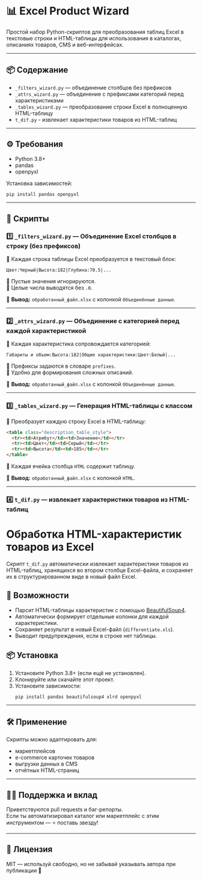 # 📊 Excel Product Wizard

Простой набор Python-скриптов для преобразования таблиц Excel в текстовые строки и HTML-таблицы для использования в каталогах, описаниях товаров, CMS и веб-интерфейсах.

---

## 📦 Содержание

- `_filters_wizard.py` — объединение столбцов без префиксов
- `_attrs_wizard.py` — объединение с префиксами категорий перед характеристиками
- `_tables_wizard.py` — преобразование строки Excel в полноценную HTML-таблицу
- `t_dif.py` - извлекает характеристики товаров из HTML-таблиц

---

## ⚙️ Требования

- Python 3.8+
- pandas
- openpyxl

Установка зависимостей:

```bash
pip install pandas openpyxl
```

---

## 🧩 Скрипты

### 1️⃣ `_filters_wizard.py` — Объединение Excel столбцов в строку (без префиксов)

🔹 Каждая строка таблицы Excel преобразуется в текстовый блок:

```
Цвет:Черный|Высота:182|Глубина:70.5|...
```

🔹 Пустые значения игнорируются.  
🔹 Целые числа выводятся без `.0`.

📁 **Вывод:** `обработанный_файл.xlsx` с колонкой `Объединённые данные`.

---

### 2️⃣ `_attrs_wizard.py` — Объединение с категорией перед каждой характеристикой

🔹 Каждая характеристика сопровождается категорией:

```
Габариты и объем:Высота:182|Общие характеристики:Цвет:Белый|...
```

🔹 Префиксы задаются в словаре `prefixes`.  
🔹 Удобно для формирования сложных описаний.

📁 **Вывод:** `обработанный_файл.xlsx` с колонкой `Объединённые данные`.

---

### 3️⃣ `_tables_wizard.py` — Генерация HTML-таблицы с классом

🔹 Преобразует каждую строку Excel в HTML-таблицу:

```html
<table class="description_table_style">
  <tr><td>Атрибут</td><td>Значение</td></tr>
  <tr><td>Цвет</td><td>Серый</td></tr>
  <tr><td>Высота</td><td>185</td></tr>
</table>
```

🔹 Каждая ячейка столбца `HTML` содержит таблицу.

📁 **Вывод:** `обработанный_файл.xlsx` с колонкой `HTML`.

---

### 4️⃣ `t_dif.py` — извлекает характеристики товаров из HTML-таблиц

# Обработка HTML-характеристик товаров из Excel

Скрипт `t_dif.py` автоматически извлекает характеристики товаров из HTML-таблиц, хранящихся во втором столбце Excel-файла, и сохраняет их в структурированном виде в новый файл Excel.

## 🚀 Возможности
- Парсит HTML-таблицы характеристик с помощью [BeautifulSoup4](https://www.crummy.com/software/BeautifulSoup/).
- Автоматически формирует отдельные колонки для каждой характеристики.
- Сохраняет результат в новый Excel-файл (`differentiate.xls`).
- Выводит предупреждения, если в строке нет таблицы.

## 📦 Установка
1. Установите Python 3.8+ (если ещё не установлен).
2. Клонируйте или скачайте этот проект.
3. Установите зависимости:
   ```bash
   pip install pandas beautifulsoup4 xlrd openpyxl

---

## 🛠 Применение

Скрипты можно адаптировать для:

- маркетплейсов
- e-commerce карточек товаров
- выгрузки данных в CMS
- отчётных HTML-страниц

---

## 🧑‍💻 Поддержка и вклад

Приветствуются pull requests и баг-репорты.  
Если ты автоматизировал каталог или маркетплейс с этим инструментом — ⭐️ поставь звезду!

---

## 📄 Лицензия

MIT — используй свободно, но не забывай указывать автора при публикации 🙌
